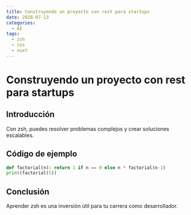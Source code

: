 ```yaml
---
title: Construyendo un proyecto con rest para startups
date: 2028-07-13
categories:
  - AI
tags:
  - zsh
  - ios
  - nuxt
---
```


# Construyendo un proyecto con rest para startups

## Introducción

Con zsh, puedes resolver problemas complejos y crear soluciones escalables.

## Código de ejemplo

```python
def factorial(n): return 1 if n == 0 else n * factorial(n-1)
print(factorial(5))
```

## Conclusión

Aprender zsh es una inversión útil para tu carrera como desarrollador.